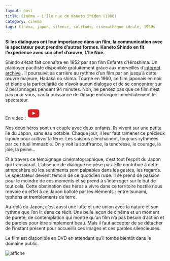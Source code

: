 ```yaml
---
layout: post
title: Cinéma - L'Île nue de Kaneto Shidon (1960)
category: cinema
tags: Cinéma, japon, silence, solitude, cinematheque ideale, 1960s
---
```


**Si les dialogues ont leur importance dans un film, la communication avec le spectateur peut prendre d’autres formes. Kaneto Shindo en fit l’expérience avec son chef d’œuvre, L’Ile Nue.**

Shindo s’était fait connaître en 1952 par son film Enfants d’Hiroshima. Un plaidoyer pacifiste disponible gratuitement grâce aux merveilles d’<a href="http://archive.org/details/childrenOfHiroshima1952">internet archive</a> . Il poursuivit sa carrière au rythme d’un film par an jusqu’à cette œuvre majeure, Hadaka no shima. Tourné en 1960, ce film japonais en noir et blanc a la particularité de n’avoir aucun dialogue et de se concentrer sur 2 personnages pendant 94 minutes. Non, ne pensez pas que ce film n’est pas pour vous, car la puissance de l’image embarque immédiatement le spectateur.

En video : [![video](/images/youtube.png)](https://www.youtube.com/watch?v=u8qAFICcJW4)

Nos deux héros sont un couple avec deux enfants. Ils vivent sur une petite île du Japon, sans eau potable. Chaque jour, il leur faut ramener ce précieux liquide pour cultiver la terre. Les saisons s’enchainent, toujours rythmées par ce rituel immuable. On y voit la souffrance, la tendresse, le courage, la joie, la peine…

Et à travers ce témoignage cinématographique, c’est tout l’esprit du Japon qui transparait. L’absence de dialogue ne pèse pas. Elle contribue à cette atmposhère où les sentiments sont palpables dans les gestes, les regards. Le spectateur devient témoin de ce quotidien rude. Il se prend de passion pour le moindre de ces moments et se prend à s’interroger sur le but de tout cela. Cette obstination des héros à vivre dans ce territoire hostile nous renvoie en effet à ce Japon balloté par les éléments : entre tsunami, typhons et tremblements de terre.

Au-delà du Japon, c’est aussi une lutte et une union avec la nature et son rythme que l’on lit dans ce récit. Une belle leçon de cinéma et un moment de pureté, de contemplation qui montre qu’un film n’a pas besoin d’action et de paroles pour être simplement beau. Mais il faut accepter de se détacher de l’instant présent pour accueillir ces images et ces paroles silencieuses.

Le film est disponible en DVD en attendant qu’il tombe bientôt dans le domaine public.

![affiche](https://filedn.eu/llqi9IBxlYouGRXYG2xlROb/img/2012/ilenue.jpg)



